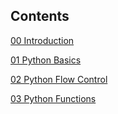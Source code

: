 
## Contents


[00 Introduction](Python%20Automation/000%20Introduction.md)

[01 Python Basics](Python%20Automation/01%20Python%20Basics.md")

[02 Python Flow Control](Python%20Automation/02%20Python%20Flow%20Control.md)

[03 Python Functions](Python%20Automation/03%20Python%20Functions.md)
